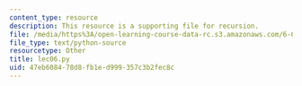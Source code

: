 ```yaml
---
content_type: resource
description: This resource is a supporting file for recursion.
file: /media/https%3A/open-learning-course-data-rc.s3.amazonaws.com/6-00sc-introduction-to-computer-science-and-programming-spring-2011/47eb608478d8fb1ed999357c3b2fec8c_lec06.py
file_type: text/python-source
resourcetype: Other
title: lec06.py
uid: 47eb6084-78d8-fb1e-d999-357c3b2fec8c
---
```

